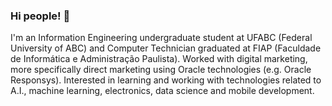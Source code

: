 ### Hi people! 👋

I'm an Information Engineering undergraduate student at UFABC (Federal University of ABC) and Computer Technician graduated at FIAP (Faculdade de Informática e Administração Paulista). Worked with digital marketing, more specifically direct marketing using Oracle technologies (e.g. Oracle Responsys). Interested in learning and working with technologies related to A.I., machine learning, electronics, data science and mobile development.
<!--
**mcs010/mcs010** is a ✨ _special_ ✨ repository because its `README.md` (this file) appears on your GitHub profile.

Here are some ideas to get you started:

- 🔭 I’m currently working on ...
- 🌱 I’m currently learning ...
- 👯 I’m looking to collaborate on ...
- 🤔 I’m looking for help with ...
- 💬 Ask me about ...
- 📫 How to reach me: ...
- 😄 Pronouns: ...
- ⚡ Fun fact: ...
-->
